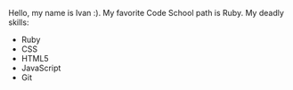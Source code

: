 Hello, my name is Ivan :).
My favorite Code School path is Ruby.
My deadly skills:
* Ruby
* CSS
* HTML5
* JavaScript
* Git
